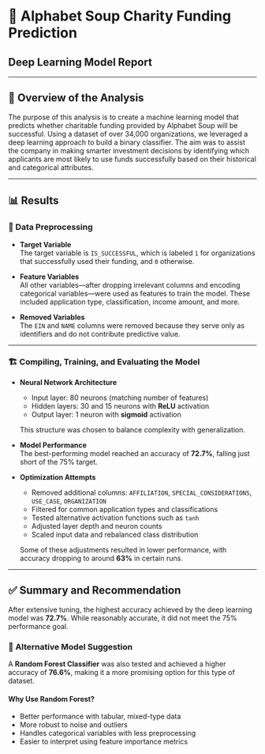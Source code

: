 # 🧠 Alphabet Soup Charity Funding Prediction  
## Deep Learning Model Report

---

## 📌 Overview of the Analysis

The purpose of this analysis is to create a machine learning model that predicts whether charitable funding provided by Alphabet Soup will be successful. Using a dataset of over 34,000 organizations, we leveraged a deep learning approach to build a binary classifier. The aim was to assist the company in making smarter investment decisions by identifying which applicants are most likely to use funds successfully based on their historical and categorical attributes.

---

## 📊 Results

### 🔄 Data Preprocessing

- **Target Variable**  
  The target variable is `IS_SUCCESSFUL`, which is labeled `1` for organizations that successfully used their funding, and `0` otherwise.

- **Feature Variables**  
  All other variables—after dropping irrelevant columns and encoding categorical variables—were used as features to train the model. These included application type, classification, income amount, and more.

- **Removed Variables**  
  The `EIN` and `NAME` columns were removed because they serve only as identifiers and do not contribute predictive value.

---

### 🏗️ Compiling, Training, and Evaluating the Model

- **Neural Network Architecture**  
  - Input layer: 80 neurons (matching number of features)  
  - Hidden layers: 30 and 15 neurons with **ReLU** activation  
  - Output layer: 1 neuron with **sigmoid** activation  

  This structure was chosen to balance complexity with generalization.

- **Model Performance**  
  The best-performing model reached an accuracy of **72.7%**, falling just short of the 75% target.

- **Optimization Attempts**  
  - Removed additional columns: `AFFILIATION`, `SPECIAL_CONSIDERATIONS`, `USE_CASE`, `ORGANIZATION`  
  - Filtered for common application types and classifications  
  - Tested alternative activation functions such as `tanh`  
  - Adjusted layer depth and neuron counts  
  - Scaled input data and rebalanced class distribution  

  Some of these adjustments resulted in lower performance, with accuracy dropping to around **63%** in certain runs.

---

## ✅ Summary and Recommendation

After extensive tuning, the highest accuracy achieved by the deep learning model was **72.7%**. While reasonably accurate, it did not meet the 75% performance goal.

### 🔁 Alternative Model Suggestion

A **Random Forest Classifier** was also tested and achieved a higher accuracy of **76.6%**, making it a more promising option for this type of dataset.

#### Why Use Random Forest?
- Better performance with tabular, mixed-type data  
- More robust to noise and outliers  
- Handles categorical variables with less preprocessing  
- Easier to interpret using feature importance metrics  

